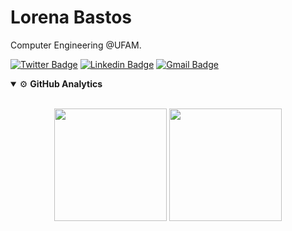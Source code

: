 # Lorena Bastos

Computer Engineering @UFAM.

[![Twitter Badge](https://img.shields.io/badge/-@lorenabstos-00875f?style=flat-square&labelColor=00875f&logo=twitter&logoColor=white&link=https://twitter.com/dieegosf)](https://twitter.com/lorenabstos) 
[![Linkedin Badge](https://img.shields.io/badge/-Lorena%20Bastos-00875f?style=flat-square&logo=Linkedin&logoColor=white&link=https://www.linkedin.com/in/lorenabastos/)](https://www.linkedin.com/in/lorenabastos/) 
[![Gmail Badge](https://img.shields.io/badge/-lorenabastosamz@gmail.com-00875f?style=flat-square&logo=Gmail&logoColor=white&link=mailto:lorenabastosamz@gmail.com)](mailto:lorenabastosamz@gmail.com)

<details open>
<summary>⚙ <b>GitHub Analytics</b> </summary>
<br>
<p align="center">
<img height="180em" src="https://github-readme-stats.vercel.app/api/top-langs/?username=lorenabstos&layout=compact&langs_count=8&theme=gotham&include_all_commits=true&count_private=true"/>
  
<img height="180em" src="https://github-readme-stats.vercel.app/api?username=lorenabstos&show_icons=true&theme=gotham&include_all_commits=true&count_private=true"/>
</p>
</details>




